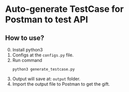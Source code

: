 # Auto-generate TestCase for Postman to test API

## How to use?
0. Install python3
1. Configs at the `configs.py` file.
2. Run command 
    ```bash
    python3 generate_testcase.py
    ```
3. Output will save at: `output` folder.
4. Import the output file to Postman to get the gift.
